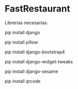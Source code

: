 # FastRestaurant
Librerias necesarias:

pip install django

pip install pillow

pip install django-bootstrap4

pip install django-widget-tweaks

pip install django-sesame

pip install qrcode

